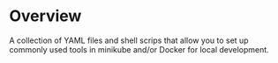 # Overview

A collection of YAML files and shell scrips that allow you to set up commonly used tools in minikube and/or Docker for local development.
